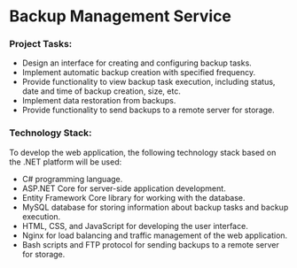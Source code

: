 # Backup Management Service

### Project Tasks:
* Design an interface for creating and configuring backup tasks.
* Implement automatic backup creation with specified frequency.
* Provide functionality to view backup task execution, including status, date and time of backup creation, size, etc.
* Implement data restoration from backups.
* Provide functionality to send backups to a remote server for storage.

### Technology Stack:
To develop the web application, the following technology stack based on the .NET platform will be used:
* C# programming language.
* ASP.NET Core for server-side application development.
* Entity Framework Core library for working with the database.
* MySQL database for storing information about backup tasks and backup execution.
* HTML, CSS, and JavaScript for developing the user interface.
* Nginx for load balancing and traffic management of the web application.
* Bash scripts and FTP protocol for sending backups to a remote server for storage.
